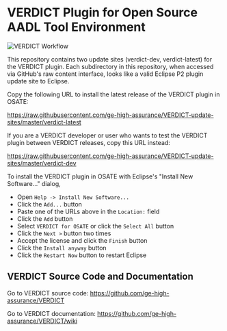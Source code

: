 # VERDICT Plugin for Open Source AADL Tool Environment

![VERDICT Workflow](https://github.com/ge-high-assurance/VERDICT/actions/workflows/main.yml/badge.svg)

This repository contains two update sites (verdict-dev,
verdict-latest) for the VERDICT plugin.  Each subdirectory in this
repository, when accessed via GitHub's raw content interface, looks
like a valid Eclipse P2 plugin update site to Eclipse.

Copy the following URL to install the latest release of the VERDICT
plugin in OSATE:

<https://raw.githubusercontent.com/ge-high-assurance/VERDICT-update-sites/master/verdict-latest>

If you are a VERDICT developer or user who wants to test the VERDICT
plugin between VERDICT releases, copy this URL instead:

<https://raw.githubusercontent.com/ge-high-assurance/VERDICT-update-sites/master/verdict-dev>

To install the VERDICT plugin in OSATE with Eclipse's "Install New
Software..." dialog,

- Open `Help -> Install New Software...`
- Click the `Add...` button
- Paste one of the URLs above in the `Location:` field
- Click the `Add` button
- Select `VERDICT for OSATE` or click the `Select All` button
- Click the `Next >` button two times
- Accept the license and click the `Finish` button
- Click the `Install anyway` button
- Click the `Restart Now` button to restart Eclipse

## VERDICT Source Code and Documentation

Go to VERDICT source code:
<https://github.com/ge-high-assurance/VERDICT>

Go to VERDICT documentation:
<https://github.com/ge-high-assurance/VERDICT/wiki>
